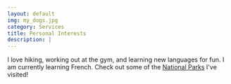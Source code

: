 ```yaml
---
layout: default
img: my_dogs.jpg
category: Services
title: Personal Interests
description: |
---
```

  I love hiking, working out at the gym, and learning new languages for fun.
  I am currently learning French. 
  Check out some of the [National Parks](https://www.dropbox.com/sh/fhhmdooicgaxaob/AAD_-dnNCAG2Og3oF0iDdMtfa?dl=0) I've visited!